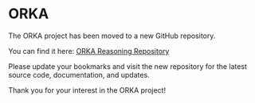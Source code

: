 # ORKA

The ORKA project has been moved to a new GitHub repository.

You can find it here: [ORKA Reasoning Repository](https://github.com/marcosomma/orka-reasoning)

Please update your bookmarks and visit the new repository for the latest source code, documentation, and updates.

Thank you for your interest in the ORKA project!